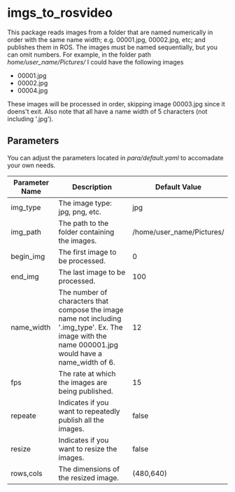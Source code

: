 # imgs_to_rosvideo

This package reads images from a folder that are named numerically in order with the same name width; e.g. 00001.jpg, 00002.jpg, etc;
and publishes them in ROS. The images must be named sequentially, but you can omit numbers.
For example, in the folder path *home/user_name/Pictures/* I could have the following images

- 00001.jpg
- 00002.jpg
- 00004.jpg

These images will be processed in order, skipping image 00003.jpg since it doens't exit. 
Also note that all have a name width of 5 characters (not including '.jpg'). 

## Parameters

You can adjust the parameters located in *para/default.yaml* to accomadate your own needs. 

| Parameter Name | Description                                                                                                                                           | Default Value             |
|----------------|-------------------------------------------------------------------------------------------------------------------------------------------------------|---------------------------|
| img_type       | The image type: jpg, png, etc.                                                                                                                        | jpg                       |
| img_path       | The path to the folder containing the images.                                                                                                         | /home/user_name/Pictures/ |
| begin_img      | The first image to be processed.                                                                                                                      | 0                         |
| end_img        | The last image to be processed.                                                                                                                       | 100                       |
| name_width     | The number of characters that compose the image name not including '.img_type'.  Ex. The image with the name 000001.jpg would have a name_width of 6. | 12                        |
| fps            | The rate at which the images are being published.                                                                                                     | 15                        |
| repeate        | Indicates if you want to repeatedly publish all the images.                                                                                           | false                     |
| resize         | Indicates if you want to resize the images.                                                                                                           | false                     |
| rows,cols      | The dimensions of the resized image.                                                                                                                  | (480,640)                 |
